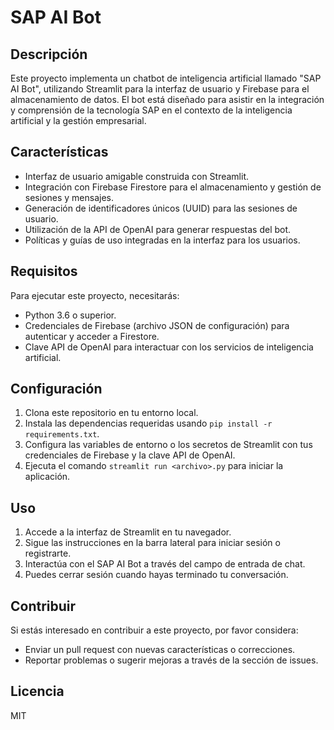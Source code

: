 # SAP AI Bot

## Descripción
Este proyecto implementa un chatbot de inteligencia artificial llamado "SAP AI Bot", utilizando Streamlit para la interfaz de usuario y Firebase para el almacenamiento de datos. El bot está diseñado para asistir en la integración y comprensión de la tecnología SAP en el contexto de la inteligencia artificial y la gestión empresarial.

## Características
- Interfaz de usuario amigable construida con Streamlit.
- Integración con Firebase Firestore para el almacenamiento y gestión de sesiones y mensajes.
- Generación de identificadores únicos (UUID) para las sesiones de usuario.
- Utilización de la API de OpenAI para generar respuestas del bot.
- Políticas y guías de uso integradas en la interfaz para los usuarios.

## Requisitos
Para ejecutar este proyecto, necesitarás:
- Python 3.6 o superior.
- Credenciales de Firebase (archivo JSON de configuración) para autenticar y acceder a Firestore.
- Clave API de OpenAI para interactuar con los servicios de inteligencia artificial.

## Configuración
1. Clona este repositorio en tu entorno local.
2. Instala las dependencias requeridas usando `pip install -r requirements.txt`.
3. Configura las variables de entorno o los secretos de Streamlit con tus credenciales de Firebase y la clave API de OpenAI.
4. Ejecuta el comando `streamlit run <archivo>.py` para iniciar la aplicación.

## Uso
1. Accede a la interfaz de Streamlit en tu navegador.
2. Sigue las instrucciones en la barra lateral para iniciar sesión o registrarte.
3. Interactúa con el SAP AI Bot a través del campo de entrada de chat.
4. Puedes cerrar sesión cuando hayas terminado tu conversación.

## Contribuir
Si estás interesado en contribuir a este proyecto, por favor considera:
- Enviar un pull request con nuevas características o correcciones.
- Reportar problemas o sugerir mejoras a través de la sección de issues.

## Licencia
MIT
